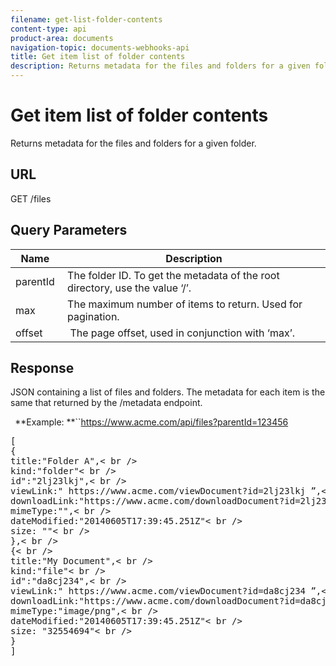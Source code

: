 ```yaml
---
filename: get-list-folder-contents
content-type: api
product-area: documents
navigation-topic: documents-webhooks-api
title: Get item list of folder contents
description: Returns metadata for the files and folders for a given folder.
---
```


# Get item list of folder contents

Returns metadata for the files and folders for a given folder.

## URL

GET /files

## Query Parameters

| Name&nbsp; |Description |
|---|---|
| parentId&nbsp; |The folder ID. To get the metadata of the root directory, use the value ‘/’. |
| max&nbsp; |The maximum number of items to return. Used for pagination. |
| offset&nbsp; |&nbsp;The page offset, used in conjunction with ‘max’. |

## Response

JSON containing a list of files and folders. The metadata for each item is the same that returned by the /metadata endpoint.

` `**Example: **``https://www.acme.com/api/files?parentId=123456
<pre>[ 
{
title:"Folder A",< br />
kind:"folder"< br />
id":"2lj23lkj",< br />
viewLink:" https://www.acme.com/viewDocument?id=2lj23lkj ”,< br />
downloadLink:"https://www.acme.com/downloadDocument?id=2lj23lkj",< br />
mimeType:"",< br />
dateModified:"2014­06­05T17:39:45.251Z"< br />
size: ""< br />
},< br />
{< br />
title:"My Document",< br />
kind:"file"< br />
id":"da8cj234",< br />
viewLink:" https://www.acme.com/viewDocument?id=da8cj234 ”,< br />
downloadLink:"https://www.acme.com/downloadDocument?id=da8cj234",< br />
mimeType:"image/png",< br />
dateModified:"2014­06­05T17:39:45.251Z"< br />
size: "32554694"< br />
}
]</pre>